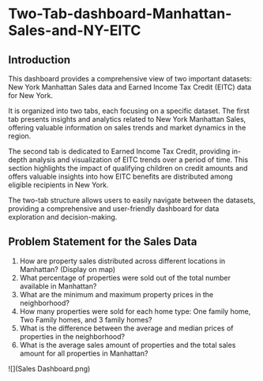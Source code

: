 # Two-Tab-dashboard-Manhattan-Sales-and-NY-EITC

## Introduction
This dashboard provides a comprehensive view of two important datasets: New York Manhattan Sales data and Earned Income Tax Credit (EITC) data for New York.

It is organized into two tabs, each focusing on a specific dataset. The first tab presents insights and analytics related to New York Manhattan Sales, offering valuable information on sales trends and market dynamics in the region.

The second tab is dedicated to Earned Income Tax Credit, providing in-depth analysis and visualization of EITC trends over a period of time. This section highlights the impact of qualifying children on credit amounts and offers valuable insights into how EITC benefits are distributed among eligible recipients in New York.

The two-tab structure allows users to easily navigate between the datasets, providing a comprehensive and user-friendly dashboard for data exploration and decision-making.

## Problem Statement for the Sales Data


1. How are property sales distributed across different locations in Manhattan? (Display on map)
2. What percentage of properties were sold out of the total number available in Manhattan?
3. What are the minimum and maximum property prices in the neighborhood?
4. How many properties were sold for each home type: One family home, Two Family homes, and 3 family homes?
5. What is the difference between the average and median prices of properties in the neighborhood?
6. What is the average sales amount of properties and the total sales amount for all properties in Manhattan?

![](Sales Dashboard.png)

